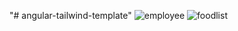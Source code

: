 "# angular-tailwind-template" 
![employee](https://github.com/Mahnoor12Fatima/angular-tailwind-template/assets/100063303/d04de86b-3709-4f95-b9c7-a3cd9be646d3)
![foodlist](https://github.com/Mahnoor12Fatima/angular-tailwind-template/assets/100063303/6541539a-6a60-471f-abcb-46162ed68004)
